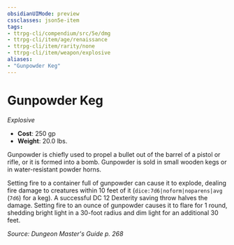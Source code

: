 ```yaml
---
obsidianUIMode: preview
cssclasses: json5e-item
tags:
- ttrpg-cli/compendium/src/5e/dmg
- ttrpg-cli/item/age/renaissance
- ttrpg-cli/item/rarity/none
- ttrpg-cli/item/weapon/explosive
aliases: 
- "Gunpowder Keg"
---
```

# Gunpowder Keg
*Explosive*  


- **Cost**: 250 gp
- **Weight**: 20.0 lbs.

Gunpowder is chiefly used to propel a bullet out of the barrel of a pistol or rifle, or it is formed into a bomb. Gunpowder is sold in small wooden kegs or in water-resistant powder horns.

Setting fire to a container full of gunpowder can cause it to explode, dealing fire damage to creatures within 10 feet of it (`dice:7d6|noform|noparens|avg` (`7d6`) for a keg). A successful DC 12 Dexterity saving throw halves the damage. Setting fire to an ounce of gunpowder causes it to flare for 1 round, shedding bright light in a 30-foot radius and dim light for an additional 30 feet.

*Source: Dungeon Master's Guide p. 268*